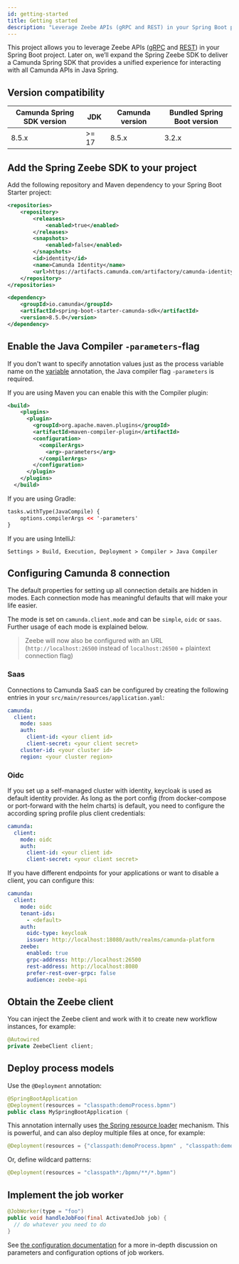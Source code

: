 ```yaml
---
id: getting-started
title: Getting started
description: "Leverage Zeebe APIs (gRPC and REST) in your Spring Boot project."
---
```


This project allows you to leverage Zeebe APIs ([gRPC](/apis-tools/zeebe-api/grpc.md) and [REST](/apis-tools/zeebe-api-rest/zeebe-api-rest-overview.md)) in your Spring Boot project. Later on, we’ll expand the Spring Zeebe SDK to deliver a Camunda Spring SDK that provides a unified experience for interacting with all Camunda APIs in Java Spring.

## Version compatibility

| Camunda Spring SDK version | JDK    | Camunda version | Bundled Spring Boot version |
| -------------------------- | ------ | --------------- | --------------------------- |
| 8.5.x                      | \>= 17 | 8.5.x           | 3.2.x                       |

## Add the Spring Zeebe SDK to your project

Add the following repository and Maven dependency to your Spring Boot Starter project:

```xml
<repositories>
    <repository>
        <releases>
            <enabled>true</enabled>
        </releases>
        <snapshots>
            <enabled>false</enabled>
        </snapshots>
        <id>identity</id>
        <name>Camunda Identity</name>
        <url>https://artifacts.camunda.com/artifactory/camunda-identity/</url>
    </repository>
</repositories>
```

```xml
<dependency>
    <groupId>io.camunda</groupId>
    <artifactId>spring-boot-starter-camunda-sdk</artifactId>
    <version>8.5.0</version>
</dependency>
```

## Enable the Java Compiler `-parameters`-flag

If you don't want to specify annotation values just as the process variable name on the [variable](#using-variable) annotation, the Java compiler flag `-parameters` is required.

If you are using Maven you can enable this with the Compiler plugin:

```xml
<build>
    <plugins>
      <plugin>
        <groupId>org.apache.maven.plugins</groupId>
        <artifactId>maven-compiler-plugin</artifactId>
        <configuration>
          <compilerArgs>
            <arg>-parameters</arg>
          </compilerArgs>
        </configuration>
      </plugin>
    </plugins>
  </build>
```

If you are using Gradle:

```xml
tasks.withType(JavaCompile) {
    options.compilerArgs << '-parameters'
}
```

If you are using IntelliJ:

```agsl
Settings > Build, Execution, Deployment > Compiler > Java Compiler
```

## Configuring Camunda 8 connection

The default properties for setting up all connection details are hidden in modes. Each connection mode has meaningful defaults that will make your life easier.

The mode is set on `camunda.client.mode` and can be `simple`, `oidc` or `saas`. Further usage of each mode is explained below.

> Zeebe will now also be configured with an URL (`http://localhost:26500` instead of `localhost:26500` + plaintext connection flag)

### Saas

Connections to Camunda SaaS can be configured by creating the following entries in your `src/main/resources/application.yaml`:

```yaml
camunda:
  client:
    mode: saas
    auth:
      client-id: <your client id>
      client-secret: <your client secret>
    cluster-id: <your cluster id>
    region: <your cluster region>
```

### Oidc

If you set up a self-managed cluster with identity, keycloak is used as default identity provider. As long as the port config (from docker-compose or port-forward with the helm charts) is default, you need to configure the according spring profile plus client credentials:

```yaml
camunda:
  client:
    mode: oidc
    auth:
      client-id: <your client id>
      client-secret: <your client secret>
```

If you have different endpoints for your applications or want to disable a client, you can configure this:

```yaml
camunda:
  client:
    mode: oidc
    tenant-ids:
      - <default>
    auth:
      oidc-type: keycloak
      issuer: http://localhost:18080/auth/realms/camunda-platform
    zeebe:
      enabled: true
      grpc-address: http://localhost:26500
      rest-address: http://localhost:8080
      prefer-rest-over-grpc: false
      audience: zeebe-api
```

## Obtain the Zeebe client

You can inject the Zeebe client and work with it to create new workflow instances, for example:

```java
@Autowired
private ZeebeClient client;
```

## Deploy process models

Use the `@Deployment` annotation:

```java
@SpringBootApplication
@Deployment(resources = "classpath:demoProcess.bpmn")
public class MySpringBootApplication {
```

This annotation internally uses [the Spring resource loader](#resources-resourceloader) mechanism. This is powerful, and can also deploy multiple files at once, for example:

```java
@Deployment(resources = {"classpath:demoProcess.bpmn" , "classpath:demoProcess2.bpmn"})
```

Or, define wildcard patterns:

```java
@Deployment(resources = "classpath*:/bpmn/**/*.bpmn")
```

## Implement the job worker

```java
@JobWorker(type = "foo")
public void handleJobFoo(final ActivatedJob job) {
  // do whatever you need to do
}
```

See [the configuration documentation](/apis-tools/spring-zeebe-sdk/configuration.md) for a more in-depth discussion on parameters and configuration options of job workers.